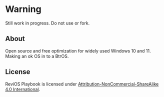 # Warning
Still work in progress. Do not use or fork.
## About

Open source and free optimization for widely used Windows 10 and 11. Making an ok OS in to a BtrOS.

## License

ReviOS Playbook is licensed under [Attribution-NonCommercial-ShareAlike 4.0 International](https://creativecommons.org/licenses/by-nc-sa/4.0/).